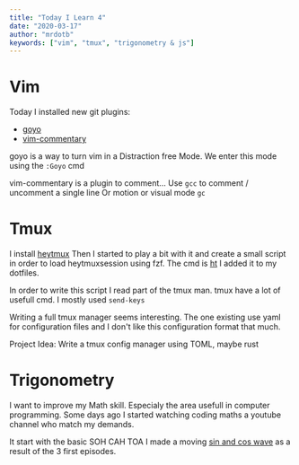 ```yaml
---
title: "Today I Learn 4"
date: "2020-03-17"
author: "mrdotb"
keywords: ["vim", "tmux", "trigonometry & js"]
---
```


# Vim

Today I installed new git plugins:
+ [goyo](https://github.com/junegunn/goyo.vim)
+ [vim-commentary](https://github.com/tpope/vim-commentary)

goyo is a way to turn vim in a Distraction free Mode.
We enter this mode using the `:Goyo` cmd

vim-commentary is a plugin to comment...
Use `gcc` to comment / uncomment a single line
Or motion or visual mode `gc`

# Tmux

I install [heytmux](https://github.com/junegunn/heytmux)
Then I started to play a bit with it and create a small script
in order to load heytmuxsession using fzf.
The cmd is [ht](https://github.com/mrdotb/dotfiles/blob/master/.local/bin/ht)
I added  it to my dotfiles.

In order to write this script I read part of the tmux man.
tmux have a lot of usefull cmd.
I mostly used `send-keys`


Writing a full tmux manager seems interesting. The one existing use yaml for configuration files and I don't like this configuration format that much.

Project Idea: Write a tmux config manager using TOML, maybe rust

# Trigonometry

I want to improve my Math skill. Especialy the area usefull in computer programming.
Some days ago I started watching coding maths a youtube channel who match my demands.

It start with the basic SOH CAH TOA
I made a moving [sin and cos wave](https://mrdotb.github.io/coding-math/trigonometry/sinandcoswave/index.html) as a result of the 3 first episodes.
